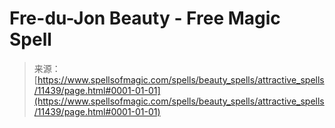 <!--yml
category: 未分类
date: 2024-06-12 18:48:38
-->

# Fre-du-Jon Beauty - Free Magic Spell

> 来源：[https://www.spellsofmagic.com/spells/beauty_spells/attractive_spells/11439/page.html#0001-01-01](https://www.spellsofmagic.com/spells/beauty_spells/attractive_spells/11439/page.html#0001-01-01)